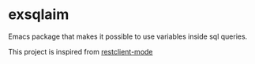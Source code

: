 # exsqlaim

Emacs package that makes it possible to use variables inside sql queries.

This project is inspired from [restclient-mode][restclient-mode]

[restclient-mode]: https://github.com/pashky/restclient.el
